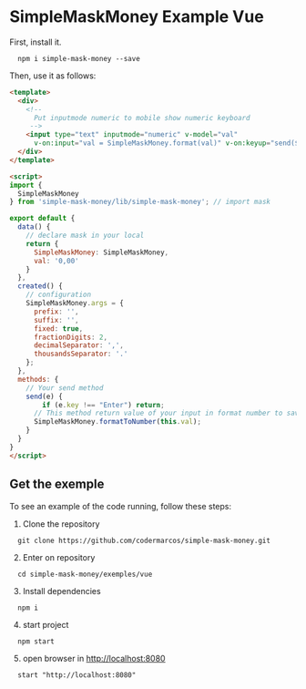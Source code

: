 # SimpleMaskMoney Example Vue

First, install it.

```shell
  npm i simple-mask-money --save
```

Then, use it as follows:

```html
<template>
  <div>
    <!-- 
      Put inputmode numeric to mobile show numeric keyboard
     -->
    <input type="text" inputmode="numeric" v-model="val"
      v-on:input="val = SimpleMaskMoney.format(val)" v-on:keyup="send($event)">
  </div>
</template>

<script>
import {
  SimpleMaskMoney
} from 'simple-mask-money/lib/simple-mask-money'; // import mask

export default {
  data() {
    // declare mask in your local
    return {
      SimpleMaskMoney: SimpleMaskMoney,
      val: '0,00'
    }
  },
  created() {
    // configuration
    SimpleMaskMoney.args = {
      prefix: '',
      suffix: '',
      fixed: true,
      fractionDigits: 2,
      decimalSeparator: ',',
      thousandsSeparator: '.'
    };
  },
  methods: {
    // Your send method
    send(e) {
        if (e.key !== "Enter") return;
      // This method return value of your input in format number to save in your database
      SimpleMaskMoney.formatToNumber(this.val);
    }
  }
}
</script>
```

## Get the exemple

To see an example of the code running, follow these steps:

1. Clone the repository

```shell
  git clone https://github.com/codermarcos/simple-mask-money.git
```

2. Enter on repository

```shell
  cd simple-mask-money/exemples/vue
```

3. Install dependencies

```shell
  npm i
```

4. start project

```shell
  npm start
```

5. open browser in [http://localhost:8080](http://localhost:8080)

```shell
  start "http://localhost:8080"
```
